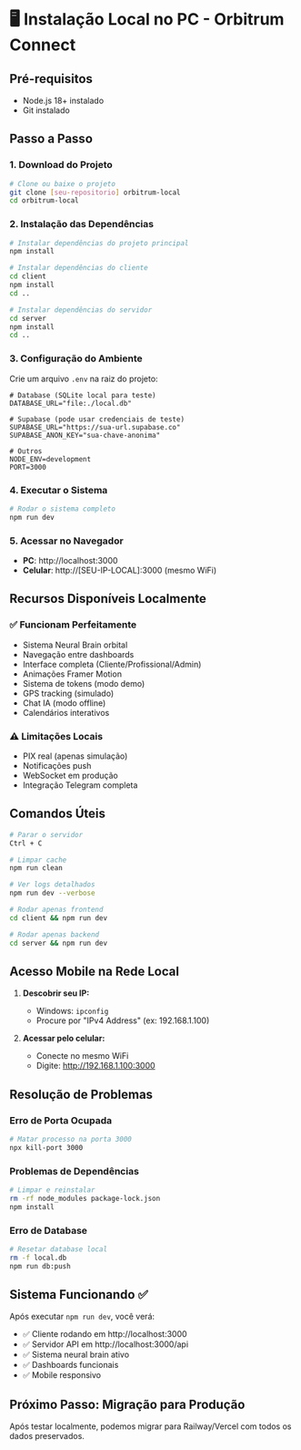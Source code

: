 # 🖥️ Instalação Local no PC - Orbitrum Connect

## Pré-requisitos
- Node.js 18+ instalado
- Git instalado

## Passo a Passo

### 1. Download do Projeto
```bash
# Clone ou baixe o projeto
git clone [seu-repositorio] orbitrum-local
cd orbitrum-local
```

### 2. Instalação das Dependências
```bash
# Instalar dependências do projeto principal
npm install

# Instalar dependências do cliente
cd client
npm install
cd ..

# Instalar dependências do servidor
cd server
npm install
cd ..
```

### 3. Configuração do Ambiente
Crie um arquivo `.env` na raiz do projeto:
```env
# Database (SQLite local para teste)
DATABASE_URL="file:./local.db"

# Supabase (pode usar credenciais de teste)
SUPABASE_URL="https://sua-url.supabase.co"
SUPABASE_ANON_KEY="sua-chave-anonima"

# Outros
NODE_ENV=development
PORT=3000
```

### 4. Executar o Sistema
```bash
# Rodar o sistema completo
npm run dev
```

### 5. Acessar no Navegador
- **PC**: http://localhost:3000
- **Celular**: http://[SEU-IP-LOCAL]:3000 (mesmo WiFi)

## Recursos Disponíveis Localmente

### ✅ Funcionam Perfeitamente
- Sistema Neural Brain orbital
- Navegação entre dashboards
- Interface completa (Cliente/Profissional/Admin)
- Animações Framer Motion
- Sistema de tokens (modo demo)
- GPS tracking (simulado)
- Chat IA (modo offline)
- Calendários interativos

### ⚠️ Limitações Locais
- PIX real (apenas simulação)
- Notificações push
- WebSocket em produção
- Integração Telegram completa

## Comandos Úteis

```bash
# Parar o servidor
Ctrl + C

# Limpar cache
npm run clean

# Ver logs detalhados
npm run dev --verbose

# Rodar apenas frontend
cd client && npm run dev

# Rodar apenas backend
cd server && npm run dev
```

## Acesso Mobile na Rede Local

1. **Descobrir seu IP:**
   - Windows: `ipconfig`
   - Procure por "IPv4 Address" (ex: 192.168.1.100)

2. **Acessar pelo celular:**
   - Conecte no mesmo WiFi
   - Digite: http://192.168.1.100:3000

## Resolução de Problemas

### Erro de Porta Ocupada
```bash
# Matar processo na porta 3000
npx kill-port 3000
```

### Problemas de Dependências
```bash
# Limpar e reinstalar
rm -rf node_modules package-lock.json
npm install
```

### Erro de Database
```bash
# Resetar database local
rm -f local.db
npm run db:push
```

## Sistema Funcionando ✅

Após executar `npm run dev`, você verá:
- ✅ Cliente rodando em http://localhost:3000
- ✅ Servidor API em http://localhost:3000/api
- ✅ Sistema neural brain ativo
- ✅ Dashboards funcionais
- ✅ Mobile responsivo

## Próximo Passo: Migração para Produção

Após testar localmente, podemos migrar para Railway/Vercel com todos os dados preservados.